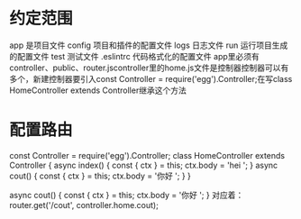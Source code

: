 # 约定范围

 app 是项目文件
 config 项目和插件的配置文件
 logs 日志文件
 run 运行项目生成的配置文件
 test 测试文件
 .eslintrc 代码格式化的配置文件
 app里必须有controller、public、router.jscontroller里的home.js文件是控制器控制器可以有多个，新建控制器要引入const Controller = require('egg').Controller;在写class HomeController extends Controller继承这个方法

# 配置路由

const Controller = require('egg').Controller;
class HomeController extends Controller {
  async index() {
    const { ctx } = this;
    ctx.body = 'hei ';
  }
  async cout() {
    const { ctx } = this;
    ctx.body = '你好 ';
  }
}


 async cout() {
    const { ctx } = this;
    ctx.body = '你好 ';
  }
  对应着： router.get('/cout', controller.home.cout);